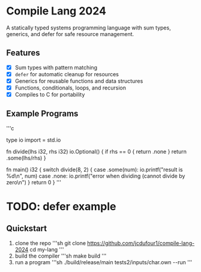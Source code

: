 # Compile Lang 2024
A statically typed systems programming language with sum types, generics, and defer for safe resource management.

## Features
- [x] Sum types with pattern matching
- [x] `defer` for automatic cleanup for resources
- [x] Generics for reusable functions and data structures
- [x] Functions, conditionals, loops, and recursion
- [x] Compiles to C for portability

## Example Programs
'''c

type io import = std.io

fn divide(lhs i32, rhs i32) io.Optional(<i32>) {
    if rhs == 0 {
        return .none
    }
    return .some(lhs/rhs)
}

fn main() i32 {
    switch divide(8, 2) {
        case .some(num): io.printf("result is %d\n", num)
        case .none: io.printf("error when dividing (cannot divide by zero\n")
    }
    return 0
}
'''

# TODO: defer example

## Quickstart
1. clone the repo
'''sh
git clone https://github.com/jcdufour1/compile-lang-2024
cd my-lang
'''
2. build the compiler
'''sh
make build
'''
3. run a program
'''sh
./build/release/main tests2/inputs/char.own --run
'''

